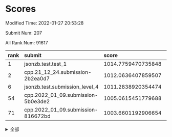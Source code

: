 # Scores

Modified Time: 2022-01-27 20:53:28

Submit Num: 207

All Rank Num: 91617

| rank |               submit               |       score        |       sigma        | pk_num |
| :--- | :--------------------------------- | :----------------- | :----------------- | :----- |
| 1    | jsonzb.test.test_1                 | 1014.7759470735848 | 0.8393287706782704 | 1772   |
| 2    | cpp.21_12_24.submission-2b2ea0d7   | 1012.0636407859507 | 0.7738134012053868 | 1772   |
| 6    | jsonzb.test.submission_level_4     | 1011.2838920354474 | 0.7891808131094669 | 1768   |
| 54   | cpp.2022_01_09.submission-5b0e3de2 | 1005.0615451779688 | 0.7248530999020624 | 1771   |
| 71   | cpp.2022_01_09.submission-816672bd | 1003.6601192906654 | 0.7051990080531376 | 1770   |


<details>
<summary>全部</summary>

| rank |                 submit                 |       score        |       sigma        | pk_num |
| :--- | :------------------------------------- | :----------------- | :----------------- | :----- |
| 1    | jsonzb.test.test_1                     | 1014.7759470735848 | 0.8393287706782704 | 1772   |
| 2    | cpp.21_12_24.submission-2b2ea0d7       | 1012.0636407859507 | 0.7738134012053868 | 1772   |
| 3    | gobigger.level_3.submission_level_3_16 | 1011.9413356068364 | 0.7957767889577539 | 1770   |
| 4    | gobigger.level_3.submission_level_3_31 | 1011.807877636057  | 0.8157773009171512 | 1773   |
| 5    | gobigger.level_3.submission_level_3_5  | 1011.4828474482428 | 0.7776736361200981 | 1770   |
| 6    | jsonzb.test.submission_level_4         | 1011.2838920354474 | 0.7891808131094669 | 1768   |
| 7    | gobigger.level_3.submission_level_3_9  | 1011.2426618347628 | 0.7858946971736488 | 1768   |
| 8    | gobigger.level_3.submission_level_3_8  | 1010.9776929429139 | 0.7924514869183997 | 1770   |
| 9    | gobigger.level_3.submission_level_3_3  | 1010.9212138256103 | 0.7528486858828866 | 1772   |
| 10   | gobigger.level_3.submission_level_3_35 | 1010.8902077074615 | 0.7544742087638464 | 1767   |
| 11   | gobigger.level_3.submission_level_3_37 | 1010.6638598842152 | 0.759690303419796  | 1773   |
| 12   | gobigger.level_3.submission_level_3_39 | 1010.6079752596161 | 0.7478198056935769 | 1773   |
| 13   | gobigger.level_3.submission_level_3_30 | 1010.5685258001769 | 0.7623335127050463 | 1769   |
| 14   | gobigger.level_3.submission_level_3_38 | 1010.5657273667807 | 0.7664798542020766 | 1770   |
| 15   | gobigger.level_3.submission_level_3_26 | 1010.5479320117693 | 0.762559361678585  | 1767   |
| 16   | gobigger.level_3.submission_level_3_2  | 1010.3833347442996 | 0.7886394540208779 | 1767   |
| 17   | gobigger.level_3.submission_level_3_13 | 1010.3733886019346 | 0.7717911123446953 | 1774   |
| 18   | gobigger.level_3.submission_level_3_20 | 1010.3460240277998 | 0.7480078272736863 | 1773   |
| 19   | gobigger.level_3.submission_level_3_4  | 1010.283358567434  | 0.7871374052940986 | 1768   |
| 20   | gobigger.level_3.submission_level_3_33 | 1010.2689633134181 | 0.7409918670039402 | 1770   |
| 21   | gobigger.level_3.submission_level_3_29 | 1010.2578811414486 | 0.7722951063217789 | 1768   |
| 22   | gobigger.level_3.submission_level_3_44 | 1010.2429256541924 | 0.7548367478439229 | 1764   |
| 23   | gobigger.level_3.submission_level_3_21 | 1010.216821253031  | 0.7565233598462273 | 1769   |
| 24   | gobigger.level_3.submission_level_3_34 | 1010.2068749492387 | 0.7492361223211219 | 1774   |
| 25   | gobigger.level_3.submission_level_3_17 | 1010.1405067481857 | 0.7429891697896007 | 1774   |
| 26   | gobigger.level_3.submission_level_3_40 | 1010.1385949749153 | 0.7700495221166072 | 1768   |
| 27   | gobigger.level_3.submission_level_3_23 | 1010.1280334925345 | 0.7484852481934343 | 1770   |
| 28   | gobigger.level_3.submission_level_3_6  | 1009.9946568222284 | 0.7650680377372722 | 1768   |
| 29   | gobigger.level_3.submission_level_3_42 | 1009.9761823694482 | 0.7843714945559364 | 1771   |
| 30   | gobigger.level_3.submission_level_3_43 | 1009.8880949810781 | 0.7643472740931366 | 1771   |
| 31   | gobigger.level_3.submission_level_3_14 | 1009.8861803753831 | 0.7928330009096999 | 1769   |
| 32   | gobigger.level_3.submission_level_3_15 | 1009.8812175572206 | 0.7458228933413008 | 1774   |
| 33   | gobigger.level_3.submission_level_3_32 | 1009.8264829693455 | 0.7761496728752014 | 1777   |
| 34   | gobigger.level_3.submission_level_3_27 | 1009.7723845171978 | 0.7627534956559047 | 1774   |
| 35   | gobigger.level_3.submission_level_3_12 | 1009.7521017748778 | 0.7413300414597243 | 1769   |
| 36   | gobigger.level_3.submission_level_3_11 | 1009.7361223378743 | 0.7406083616601002 | 1767   |
| 37   | gobigger.level_3.submission_level_3_45 | 1009.6844991605273 | 0.75345463297662   | 1767   |
| 38   | gobigger.level_3.submission_level_3_28 | 1009.5795406324504 | 0.7668405862705744 | 1769   |
| 39   | gobigger.level_3.submission_level_3_41 | 1009.558984197433  | 0.7518735469576002 | 1775   |
| 40   | gobigger.level_3.submission_level_3_49 | 1009.4742776261123 | 0.7569811320291956 | 1774   |
| 41   | gobigger.level_3.submission_level_3_24 | 1009.4346123966565 | 0.7481349607563348 | 1773   |
| 42   | gobigger.level_3.submission_level_3_48 | 1009.4296689908763 | 0.7869238173949847 | 1768   |
| 43   | gobigger.level_3.submission_level_3_7  | 1009.3990723101449 | 0.7590921016608557 | 1772   |
| 44   | gobigger.level_3.submission_level_3_47 | 1009.3790629146994 | 0.7468606828493455 | 1773   |
| 45   | gobigger.level_3.submission_level_3_19 | 1009.2853811823577 | 0.7671220601624034 | 1773   |
| 46   | gobigger.level_3.submission_level_3_1  | 1009.1859072548006 | 0.7317618811043688 | 1769   |
| 47   | gobigger.level_3.submission_level_3_36 | 1008.9199923092419 | 0.7583144081210954 | 1771   |
| 48   | gobigger.level_3.submission_level_3_10 | 1008.8044353371126 | 0.7560650254797904 | 1768   |
| 49   | gobigger.level_3.submission_level_3_0  | 1008.7626562935284 | 0.7571854025452237 | 1769   |
| 50   | gobigger.level_3.submission_level_3_25 | 1008.7531967884908 | 0.7531024691749899 | 1765   |
| 51   | gobigger.level_3.submission_level_3_46 | 1008.4749305089887 | 0.7607864891485024 | 1768   |
| 52   | gobigger.level_3.submission_level_3_22 | 1008.4278366938203 | 0.7347645324039548 | 1771   |
| 53   | gobigger.level_3.submission_level_3_18 | 1008.1157898426441 | 0.741770615315113  | 1771   |
| 54   | cpp.2022_01_09.submission-5b0e3de2     | 1005.0615451779688 | 0.7248530999020624 | 1771   |
| 55   | gobigger.level_1.submission_level_1_5  | 1004.8489684133086 | 0.7325542104298209 | 1775   |
| 56   | gobigger.level_1.submission_level_1_11 | 1004.6534525681374 | 0.715151870837617  | 1773   |
| 57   | gobigger.level_1.submission_level_1_30 | 1004.575638050214  | 0.7202118918029106 | 1769   |
| 58   | gobigger.level_1.submission_level_1_18 | 1004.3263088469473 | 0.7163858687097779 | 1771   |
| 59   | gobigger.level_1.submission_level_1_33 | 1004.2284772766965 | 0.7328641880046929 | 1769   |
| 60   | gobigger.level_1.submission_level_1_23 | 1004.1766395399421 | 0.7183663271372616 | 1772   |
| 61   | gobigger.level_1.submission_level_1_17 | 1004.1371747632844 | 0.7318182927552144 | 1767   |
| 62   | gobigger.level_1.submission_level_1_1  | 1004.0855786179789 | 0.7192466179343132 | 1771   |
| 63   | gobigger.level_1.submission_level_1_21 | 1004.0316989309637 | 0.7237322511174639 | 1771   |
| 64   | gobigger.level_1.submission_level_1_39 | 1003.9161888085027 | 0.7109785075876534 | 1767   |
| 65   | gobigger.level_1.submission_level_1_6  | 1003.774412659266  | 0.7045833030895213 | 1770   |
| 66   | gobigger.level_1.submission_level_1_31 | 1003.7130259434989 | 0.7243881994584034 | 1773   |
| 67   | gobigger.level_1.submission_level_1_43 | 1003.6994996836389 | 0.7026571823114319 | 1769   |
| 68   | gobigger.level_1.submission_level_1_22 | 1003.6786435602515 | 0.7352672794008868 | 1767   |
| 69   | gobigger.level_1.submission_level_1_16 | 1003.6781643423508 | 0.7126158018305305 | 1772   |
| 70   | gobigger.level_1.submission_level_1_20 | 1003.6620600685209 | 0.716037548235769  | 1767   |
| 71   | cpp.2022_01_09.submission-816672bd     | 1003.6601192906654 | 0.7051990080531376 | 1770   |
| 72   | gobigger.level_1.submission_level_1_37 | 1003.6312944893311 | 0.7185310730993353 | 1770   |
| 73   | gobigger.level_1.submission_level_1_32 | 1003.6300792671707 | 0.7180211716770591 | 1770   |
| 74   | gobigger.level_1.submission_level_1_28 | 1003.5944436773234 | 0.7127909608886285 | 1770   |
| 75   | gobigger.level_1.submission_level_1_7  | 1003.550948151205  | 0.7186147667572079 | 1771   |
| 76   | gobigger.level_1.submission_level_1_45 | 1003.5307155073061 | 0.7135510518135427 | 1773   |
| 77   | gobigger.level_1.submission_level_1_26 | 1003.5290856945854 | 0.7064363238158999 | 1766   |
| 78   | gobigger.level_1.submission_level_1_49 | 1003.4789071176693 | 0.7097427482710603 | 1772   |
| 79   | gobigger.level_1.submission_level_1_25 | 1003.3657679253563 | 0.7131317468892833 | 1771   |
| 80   | gobigger.level_1.submission_level_1_41 | 1003.2665576664255 | 0.7066585331342116 | 1770   |
| 81   | gobigger.level_1.submission_level_1_36 | 1003.2158305692494 | 0.7057977697763358 | 1775   |
| 82   | gobigger.level_1.submission_level_1_15 | 1003.1740725001425 | 0.7122923749507029 | 1767   |
| 83   | gobigger.level_1.submission_level_1_12 | 1003.1649683130956 | 0.7208661196716709 | 1767   |
| 84   | gobigger.level_1.submission_level_1_3  | 1003.1485946965905 | 0.720614010953923  | 1771   |
| 85   | gobigger.level_1.submission_level_1_2  | 1003.0776742111259 | 0.7179623497700018 | 1767   |
| 86   | gobigger.level_1.submission_level_1_38 | 1002.9762707183573 | 0.7141813779987333 | 1764   |
| 87   | gobigger.level_1.submission_level_1_44 | 1002.9421719467947 | 0.7237389398146907 | 1770   |
| 88   | gobigger.level_1.submission_level_1_46 | 1002.922655938676  | 0.7177941739733619 | 1769   |
| 89   | gobigger.level_1.submission_level_1_40 | 1002.855183610074  | 0.7062536210592861 | 1769   |
| 90   | gobigger.level_1.submission_level_1_4  | 1002.8219306239794 | 0.7113697040425467 | 1769   |
| 91   | gobigger.level_1.submission_level_1_42 | 1002.8158973611833 | 0.7226913256360388 | 1775   |
| 92   | gobigger.level_1.submission_level_1_13 | 1002.5852463858529 | 0.7184061874233726 | 1773   |
| 93   | gobigger.level_1.submission_level_1_14 | 1002.5624149233611 | 0.7098693649534551 | 1774   |
| 94   | gobigger.level_1.submission_level_1_27 | 1002.511184167384  | 0.7269032412497547 | 1767   |
| 95   | gobigger.level_1.submission_level_1_47 | 1002.4432336737151 | 0.7167364441705244 | 1773   |
| 96   | gobigger.level_1.submission_level_1_10 | 1002.379321302806  | 0.7294683028934683 | 1771   |
| 97   | gobigger.level_1.submission_level_1_19 | 1002.3567187758762 | 0.712037812712397  | 1770   |
| 98   | gobigger.level_1.submission_level_1_24 | 1002.2594611606016 | 0.7152183503737678 | 1765   |
| 99   | gobigger.level_1.submission_level_1_48 | 1002.2417979924337 | 0.7270253609885086 | 1769   |
| 100  | gobigger.level_1.submission_level_1_8  | 1002.2410267825848 | 0.7189025643270256 | 1774   |
| 101  | gobigger.level_1.submission_level_1_0  | 1002.1971508660698 | 0.7138838453496653 | 1769   |
| 102  | gobigger.level_1.submission_level_1_29 | 1002.1040731499602 | 0.7140148638750838 | 1769   |
| 103  | gobigger.level_1.submission_level_1_34 | 1002.0514008378325 | 0.7153068560105059 | 1777   |
| 104  | gobigger.level_1.submission_level_1_9  | 1002.0472606888432 | 0.7141372952100231 | 1767   |
| 105  | gobigger.level_1.submission_level_1_35 | 1001.7199028218048 | 0.7158547097335713 | 1765   |
| 106  | gobigger.random.submission_random_13   | 997.6605354803824  | 0.6985391721756876 | 1768   |
| 107  | gobigger.random.submission_random_11   | 997.4719039010719  | 0.6991416654444893 | 1771   |
| 108  | gobigger.random.submission_random_47   | 997.2550147522974  | 0.7144376536210499 | 1769   |
| 109  | gobigger.random.submission_random_39   | 997.1852350734479  | 0.7120884550291325 | 1770   |
| 110  | gobigger.random.submission_random_38   | 997.135293118919   | 0.7073341090117575 | 1769   |
| 111  | gobigger.random.submission_random_45   | 997.008079691048   | 0.7202096494774869 | 1767   |
| 112  | gobigger.random.submission_random_12   | 996.9032539915139  | 0.704880011252295  | 1773   |
| 113  | gobigger.random.submission_random_48   | 996.8560121248286  | 0.7011998095677148 | 1770   |
| 114  | gobigger.random.submission_random_35   | 996.8328749667761  | 0.7135367949475961 | 1771   |
| 115  | gobigger.random.submission_random_1    | 996.8229080683614  | 0.7018661667645356 | 1770   |
| 116  | gobigger.random.submission_random_46   | 996.7234859511664  | 0.7117935385310677 | 1774   |
| 117  | gobigger.random.submission_random_6    | 996.6679608340531  | 0.7259086810094807 | 1773   |
| 118  | gobigger.random.submission_random_26   | 996.5210330557494  | 0.7032608462789826 | 1772   |
| 119  | gobigger.random.submission_random_21   | 996.5183076514897  | 0.7101289330747457 | 1773   |
| 120  | gobigger.random.submission_random_7    | 996.4429792690753  | 0.7169612767636555 | 1771   |
| 121  | gobigger.random.submission_random_23   | 996.434643721413   | 0.7107464211474185 | 1769   |
| 122  | gobigger.random.submission_random_28   | 996.425638813997   | 0.7136135637149685 | 1766   |
| 123  | gobigger.random.submission_random_5    | 996.2788004753606  | 0.7116607762734297 | 1774   |
| 124  | gobigger.random.submission_random_4    | 996.2740999616152  | 0.7064059228877232 | 1770   |
| 125  | gobigger.random.submission_random_22   | 996.2671552176857  | 0.7043788291148025 | 1770   |
| 126  | gobigger.random.submission_random_9    | 996.0809797546498  | 0.7122398536442608 | 1771   |
| 127  | gobigger.random.submission_random_25   | 995.98862474022    | 0.7264016357141516 | 1774   |
| 128  | gobigger.random.submission_random_27   | 995.9177013065183  | 0.704986249479493  | 1768   |
| 129  | gobigger.random.submission_random_34   | 995.8863495037068  | 0.7125977138972843 | 1769   |
| 130  | gobigger.random.submission_random_14   | 995.863263977832   | 0.7278699741803619 | 1768   |
| 131  | gobigger.random.submission_random_44   | 995.8425411294112  | 0.7155899250583971 | 1773   |
| 132  | gobigger.random.submission_random_19   | 995.8389779122049  | 0.6991306619657955 | 1775   |
| 133  | gobigger.random.submission_random_18   | 995.8295966773292  | 0.7038878782309949 | 1766   |
| 134  | gobigger.random.submission_random_15   | 995.8109178023689  | 0.703451731111104  | 1771   |
| 135  | gobigger.random.submission_random_2    | 995.7959698645286  | 0.7008381993146121 | 1770   |
| 136  | gobigger.random.submission_random_0    | 995.6636107858295  | 0.7175766626554424 | 1765   |
| 137  | gobigger.random.submission_random_24   | 995.6289247954077  | 0.7124423799592229 | 1772   |
| 138  | gobigger.random.submission_random_16   | 995.6104894568849  | 0.7247436322666455 | 1773   |
| 139  | gobigger.random.submission_random_31   | 995.5195858675824  | 0.7180222035815917 | 1775   |
| 140  | gobigger.random.submission_random_49   | 995.518441371216   | 0.7263139616691812 | 1773   |
| 141  | gobigger.random.submission_random_29   | 995.4042978756329  | 0.7268365381864274 | 1772   |
| 142  | gobigger.random.submission_random_37   | 995.3660366078459  | 0.7141858817563723 | 1772   |
| 143  | gobigger.random.submission_random_30   | 995.3581633076026  | 0.7152202471430059 | 1769   |
| 144  | gobigger.random.submission_random_8    | 995.3569982792455  | 0.7181256681533134 | 1776   |
| 145  | gobigger.random.submission_random_41   | 995.2981326218103  | 0.7040729734582621 | 1770   |
| 146  | gobigger.random.submission_random_43   | 995.1197741032317  | 0.7138902613889024 | 1769   |
| 147  | gobigger.random.submission_random_33   | 995.0881934831381  | 0.723279604590595  | 1769   |
| 148  | gobigger.random.submission_random_40   | 995.026641482417   | 0.7069088464104021 | 1766   |
| 149  | gobigger.random.submission_random_32   | 995.0241388325421  | 0.7164391250847445 | 1767   |
| 150  | gobigger.random.submission_random_3    | 994.9762806944982  | 0.7326196193494496 | 1770   |
| 151  | gobigger.random.submission_random_17   | 994.9599016667524  | 0.7115572679666052 | 1773   |
| 152  | gobigger.random.submission_random_36   | 994.9307475092935  | 0.7147470704416272 | 1768   |
| 153  | gobigger.random.submission_random_20   | 994.9084065176992  | 0.7110193214292875 | 1770   |
| 154  | gobigger.level_2.submission_level_2_26 | 994.6607678954855  | 0.738973732413845  | 1771   |
| 155  | gobigger.random.submission_random_10   | 994.2843095341738  | 0.7277430047687422 | 1775   |
| 156  | gobigger.random.submission_random_42   | 993.689872017735   | 0.7131971388991702 | 1775   |
| 157  | gobigger.level_2.submission_level_2_25 | 993.5351984947108  | 0.739471535248258  | 1766   |
| 158  | gobigger.level_2.submission_level_2_27 | 993.29841682071    | 0.7348913474539961 | 1775   |
| 159  | gobigger.level_2.submission_level_2_5  | 993.2291940448222  | 0.7325595347831646 | 1769   |
| 160  | gobigger.level_2.submission_level_2_23 | 993.1787170272553  | 0.7419609793354284 | 1773   |
| 161  | gobigger.level_2.submission_level_2_24 | 993.0428664986686  | 0.7233689938429848 | 1766   |
| 162  | gobigger.level_2.submission_level_2_7  | 992.966265862424   | 0.7332148534106165 | 1773   |
| 163  | gobigger.level_2.submission_level_2_46 | 992.7991219256706  | 0.7310475289942829 | 1773   |
| 164  | gobigger.level_2.submission_level_2_22 | 992.7798597284743  | 0.7447849691603563 | 1769   |
| 165  | gobigger.level_2.submission_level_2_32 | 992.7708501883487  | 0.7404032863973576 | 1772   |
| 166  | gobigger.level_2.submission_level_2_17 | 992.7116006441088  | 0.7436609859384288 | 1769   |
| 167  | gobigger.level_2.submission_level_2_28 | 992.5485091690944  | 0.7356050631989053 | 1773   |
| 168  | gobigger.level_2.submission_level_2_10 | 992.4778150952376  | 0.7363069800230997 | 1769   |
| 169  | gobigger.level_2.submission_level_2_48 | 992.4612354926575  | 0.7531573825960975 | 1771   |
| 170  | gobigger.level_2.submission_level_2_9  | 992.4575748072842  | 0.7123674517648759 | 1769   |
| 171  | gobigger.level_2.submission_level_2_42 | 992.3708214565659  | 0.7427517702301516 | 1768   |
| 172  | gobigger.level_2.submission_level_2_44 | 992.3176885109572  | 0.7498868130576403 | 1769   |
| 173  | gobigger.level_2.submission_level_2_36 | 992.3004236007407  | 0.7286812304019503 | 1771   |
| 174  | gobigger.level_2.submission_level_2_12 | 992.224330192077   | 0.7406904197649975 | 1769   |
| 175  | gobigger.level_2.submission_level_2_11 | 992.2107405651517  | 0.7384213007044431 | 1770   |
| 176  | gobigger.level_2.submission_level_2_8  | 992.2102079751736  | 0.7595175567971916 | 1772   |
| 177  | gobigger.level_2.submission_level_2_49 | 992.0814221424899  | 0.7412702466642761 | 1771   |
| 178  | gobigger.level_2.submission_level_2_30 | 991.9798209164238  | 0.7475751178257171 | 1773   |
| 179  | gobigger.level_2.submission_level_2_0  | 991.9655006403177  | 0.7384264996315602 | 1766   |
| 180  | gobigger.level_2.submission_level_2_41 | 991.8414189046015  | 0.748049888669839  | 1773   |
| 181  | gobigger.level_2.submission_level_2_37 | 991.8079506025855  | 0.7460054762761038 | 1771   |
| 182  | gobigger.level_2.submission_level_2_38 | 991.7977662115718  | 0.749037058932618  | 1770   |
| 183  | gobigger.level_2.submission_level_2_3  | 991.79607940376    | 0.7277361637481707 | 1771   |
| 184  | gobigger.level_2.submission_level_2_14 | 991.7849827566264  | 0.7434622427196632 | 1773   |
| 185  | gobigger.level_2.submission_level_2_4  | 991.7830411604807  | 0.756560600763897  | 1769   |
| 186  | gobigger.level_2.submission_level_2_18 | 991.7558274839819  | 0.7414604219297357 | 1771   |
| 187  | gobigger.level_2.submission_level_2_47 | 991.7162650667171  | 0.758712293456076  | 1775   |
| 188  | gobigger.level_2.submission_level_2_16 | 991.6172479937843  | 0.7567023501307315 | 1771   |
| 189  | gobigger.level_2.submission_level_2_35 | 991.6122898220425  | 0.7695833667297359 | 1774   |
| 190  | gobigger.level_2.submission_level_2_2  | 991.4835302934911  | 0.735828199986987  | 1766   |
| 191  | gobigger.level_2.submission_level_2_13 | 991.4788100422562  | 0.735739785490038  | 1776   |
| 192  | gobigger.level_2.submission_level_2_39 | 991.4177049693784  | 0.7488002785948223 | 1770   |
| 193  | gobigger.level_2.submission_level_2_29 | 991.4014828504063  | 0.7419753632879196 | 1768   |
| 194  | gobigger.level_2.submission_level_2_31 | 991.3909637669786  | 0.7234048302753142 | 1769   |
| 195  | gobigger.level_2.submission_level_2_33 | 991.3190341289693  | 0.7426398032591515 | 1765   |
| 196  | gobigger.level_2.submission_level_2_19 | 991.2507502927623  | 0.7626462511173797 | 1770   |
| 197  | gobigger.level_2.submission_level_2_45 | 991.243014127112   | 0.7734948819564558 | 1772   |
| 198  | gobigger.level_2.submission_level_2_21 | 991.1383368374624  | 0.7654938592756061 | 1770   |
| 199  | gobigger.level_2.submission_level_2_1  | 991.0503371990746  | 0.7516620467214108 | 1766   |
| 200  | gobigger.level_2.submission_level_2_6  | 990.9555605790588  | 0.7569984442890463 | 1774   |
| 201  | gobigger.level_2.submission_level_2_34 | 990.5610812425415  | 0.7453336572747903 | 1776   |
| 202  | gobigger.level_2.submission_level_2_15 | 990.3603218860721  | 0.7759033361833635 | 1771   |
| 203  | gobigger.level_2.submission_level_2_40 | 990.1864022306512  | 0.7769572914628485 | 1768   |
| 204  | gobigger.level_2.submission_level_2_43 | 990.031412240066   | 0.7713835490389119 | 1767   |
| 205  | gobigger.level_2.submission_level_2_20 | 989.4394587568884  | 0.7904701651315128 | 1769   |
| 206  | gobigger.none.submission_none_1        | 978.4990227912998  | 1.196745223625468  | 1770   |
| 207  | gobigger.none.submission_none_0        | 975.7148935639799  | 1.384728663968958  | 1773   |

</details>